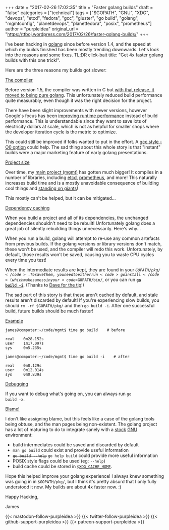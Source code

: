 +++
date = "2017-02-26 17:02:35"
title = "Faster golang builds"
draft = "false"
categories = ["technical"]
tags = ["$GOPATH", "GNU", "XDG", "devops", "etcd", "fedora", "gcc", "gluster", "go build", "golang", "mgmtconfig", "planetdevops", "planetfedora", "posix", "prometheus"]
author = "purpleidea"
original_url = "https://ttboj.wordpress.com/2017/02/26/faster-golang-builds/"
+++

I've been hacking in <a href="https://en.wikipedia.org/wiki/Golang">golang</a> since before version 1.4, and the speed at which my builds finished has been mostly trending downwards. Let's look into the reasons and some fixes. TL;DR click-bait title: "Get 4x faster golang builds with this one trick!".

Here are the three reasons my builds got slower:

<span style="text-decoration:underline;">The compiler</span>

Before version 1.5, the compiler was written in C but <a href="https://golang.org/doc/go1.5#c">with that release, it moved to being pure golang</a>. This unfortunately reduced build performance quite measurably, even though it was the right decision for the project.

There have been slight improvements with newer versions, however Google's focus has been <a href="https://golang.org/doc/go1.7#compiler">improving runtime performance</a> instead of build performance. This is understandable since they want to save lots of electricity dollars at scale, which is not as helpful for smaller shops where the developer iteration cycle is the metric to optimize.

This could still be improved if folks wanted to put in the effort. A <a href="https://gcc.gnu.org/onlinedocs/gcc/Optimize-Options.html#Optimize-Options">gcc style -O0 option</a> could help. The sad thing about this whole story is that "instant" builds were a major marketing feature of early golang presentations.

<span style="text-decoration:underline;">Project size</span>

Over time, my <a href="https://github.com/purpleidea/mgmt/">main project (mgmt)</a> has gotten much bigger! It compiles in a number of libraries, including <a href="https://github.com/coreos/etcd">etcd</a>, <a href="https://github.com/prometheus/prometheus/">prometheus</a>, and more! This naturally increases build time and is a mostly unavoidable consequence of building cool things and <a href="https://en.wikipedia.org/wiki/Standing_on_the_shoulders_of_giants">standing on giants</a>!

This mostly can't be helped, but it can be mitigated...

<span style="text-decoration:underline;">Dependency caching</span>

When you build a project and all of its dependencies, the unchanged dependencies shouldn't need to be rebuilt! Unfortunately golang does a great job of silently rebuilding things unnecessarily. Here's why...

When you run a build, golang will attempt to re-use any common artefacts from previous builds. If the golang versions or library versions don't match, these won't be used, and the compiler will redo this work. Unfortunately, by default, those results won't be saved, causing you to waste CPU cycles every time you test!

When the intermediate results are kept, they are found in your <code>$GOPATH/pkg/</code>. To save them, you need to either run <code>go install</code> (which makes a mess in your <code>$GOPATH/bin/</code>, or you can run <strong><a href="https://github.com/purpleidea/mgmt/commit/46c6d6f6565a5e01c4fc3d7249f87a1a6a487ab8"><code>go build -i</code></a></strong>. (Thanks to <a href="https://twitter.com/davecheney/status/835772875139244032">Dave for the tip</a>!)

The sad part of this story is that these aren't cached by default, and stale results aren't discarded by default! If you're experiencing slow builds, you should <code>rm -rf $GOPATH/pkg/</code> and then <code>go build -i</code>. After one successful build, future builds should be much faster!

<span style="text-decoration:underline;">Example</span>

```
james@computer:~/code/mgmt$ time go build    # before

real    0m28.152s
user    1m17.097s
sys     0m5.235s

james@computer:~/code/mgmt$ time go build -i    # after

real    0m8.129s
user    0m12.014s
sys     0m0.839s
```
<span style="text-decoration:underline;">Debugging</span>

If you want to debug what's going on, you can always run <code>go build -x</code>.

<span style="text-decoration:underline;">Blame!</span>

I don't like assigning blame, but this feels like a case of the golang tools being obtuse, and the man pages being non-existent. The golang project has a lot of maturing to do to integrate sanely with a <a href="https://fedoraproject.org/">stock</a> <a href="https://www.gnu.org/">GNU</a> environment:

<ul>
    <li>build intermediates could be saved and discarded by default</li>
    <li><code>man go build</code> could exist and provide useful information</li>
    <li><del><code>go build --help</code></del> <code>go help build</code> could provide more useful information</li>
    <li>POSIX style flags could be used (eg: <code>--help</code>)</li>
    <li>build cache could be stored in <a href="https://standards.freedesktop.org/basedir-spec/basedir-spec-latest.html#variables"><code>$XDG_CACHE_HOME</code></a>.</li>
</ul>

Hope this helped improve your golang experience! I always knew something was going in in <code>$GOPATH/pkg/</code>, but I think it's pretty absurd that I only fully understood it now. My builds are about 4x faster now. :)

Happy Hacking,

James

{{< mastodon-follow-purpleidea >}}
{{< twitter-follow-purpleidea >}}
{{< github-support-purpleidea >}}
{{< patreon-support-purpleidea >}}
